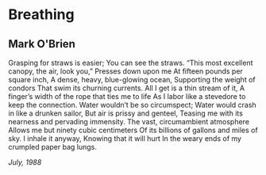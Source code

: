 # Breathing
## Mark O'Brien
Grasping for straws is easier;
You can see the straws.
“This most excellent canopy, the air, look you,”
Presses down upon me
At fifteen pounds per square inch,
A dense, heavy, blue-glowing ocean,
Supporting the weight of condors
That swim its churning currents.
All I get is a thin stream of it,
A finger’s width of the rope that ties me to life
As I labor like a stevedore to keep the connection.
Water wouldn’t be so circumspect;
Water would crash in like a drunken sailor,
But air is prissy and genteel,
Teasing me with its nearness and pervading immensity.
The vast, circumambient atmosphere
Allows me but ninety cubic centimeters
Of its billions of gallons and miles of sky.
I inhale it anyway,
Knowing that it will hurt
In the weary ends of my crumpled paper bag lungs.


_July, 1988_